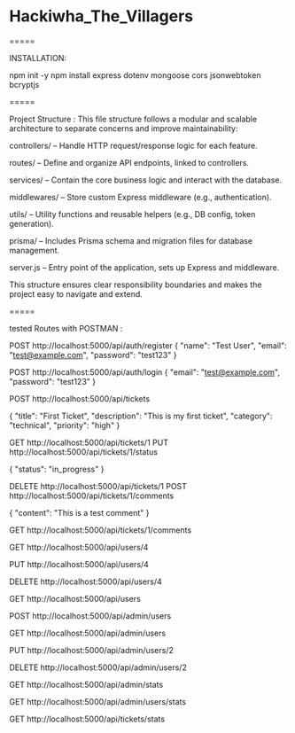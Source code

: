 # Hackiwha_The_Villagers

=====

INSTALLATION:

npm init -y
npm install express dotenv mongoose cors jsonwebtoken bcryptjs

=====

Project Structure :
This file structure follows a modular and scalable architecture to separate concerns and improve maintainability:

controllers/ – Handle HTTP request/response logic for each feature.

routes/ – Define and organize API endpoints, linked to controllers.

services/ – Contain the core business logic and interact with the database.

middlewares/ – Store custom Express middleware (e.g., authentication).

utils/ – Utility functions and reusable helpers (e.g., DB config, token generation).

prisma/ – Includes Prisma schema and migration files for database management.

server.js – Entry point of the application, sets up Express and middleware.

This structure ensures clear responsibility boundaries and makes the project easy to navigate and extend.

=====

tested Routes with POSTMAN :

POST http://localhost:5000/api/auth/register
{
    "name": "Test User",
    "email": "test@example.com",
    "password": "test123"
}

POST http://localhost:5000/api/auth/login
{
    "email": "test@example.com",
    "password": "test123"
}

POST http://localhost:5000/api/tickets

{
    "title": "First Ticket",
    "description": "This is my first ticket",
    "category": "technical",
    "priority": "high"
}

GET http://localhost:5000/api/tickets/1
PUT http://localhost:5000/api/tickets/1/status

{
    "status": "in_progress"
}

DELETE http://localhost:5000/api/tickets/1
POST http://localhost:5000/api/tickets/1/comments

{
    "content": "This is a test comment"
}

GET http://localhost:5000/api/tickets/1/comments

GET http://localhost:5000/api/users/4

PUT http://localhost:5000/api/users/4

DELETE http://localhost:5000/api/users/4

GET http://localhost:5000/api/users

POST http://localhost:5000/api/admin/users

GET http://localhost:5000/api/admin/users

PUT http://localhost:5000/api/admin/users/2

DELETE http://localhost:5000/api/admin/users/2

GET http://localhost:5000/api/admin/stats

GET http://localhost:5000/api/admin/users/stats 

GET http://localhost:5000/api/tickets/stats